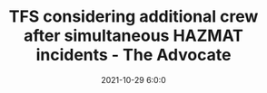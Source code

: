 ---
"title": "TFS considering additional crew after simultaneous HAZMAT incidents - The Advocate"
"date": "2021-10-29 6:0:0"
"feed_name": "GOOGLENEWSINDUSTRIAL"
"feed_website": "https://news.google.com/search?q=industrial%2Bincident&hl=en-US&gl=US&ceid=US:en"
"feed_rss": "https://news.google.com/rss/search?q=industrial%2Bincident&hl=en-US&gl=US&ceid=US:en"
"link": "https://www.theadvocate.com.au/story/7490288/tfs-considering-additional-crew-after-simultaneous-hazmat-incidents/"
"source": "{'href': 'https://www.theadvocate.com.au', 'title': 'The Advocate'}"
"file": "_posts/2021-1-1-d7cffa34e2f8415ed51862fd9140806767e0e3a0.md"
"accident": "1"
"drilling": "0"
"dead": "0"
"injured": "0"
"arrested": "0"
"place": "unknown place"
"where": "unknown site"
"causes": "unknown"
"place_uri": "unknown place"
---